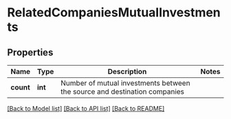# RelatedCompaniesMutualInvestments

## Properties
Name | Type | Description | Notes
------------ | ------------- | ------------- | -------------
**count** | **int** | Number of mutual investments between the source and destination companies | 

[[Back to Model list]](../README.md#documentation-for-models) [[Back to API list]](../README.md#documentation-for-api-endpoints) [[Back to README]](../README.md)


